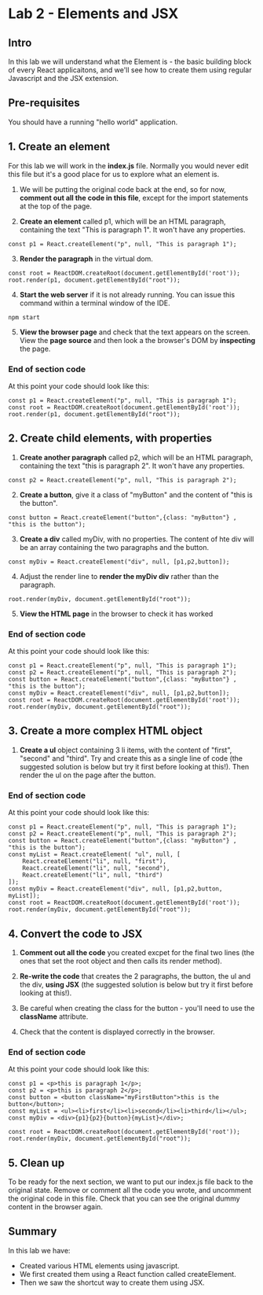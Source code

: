 # Lab 2 - Elements and JSX

## Intro

In this lab we will understand what the Element is - the basic building block of every React applicaitons, and we'll see how to create them using regular Javascript and the JSX extension.

## Pre-requisites

You should have a running "hello world" application.

## 1. Create an element

For this lab we will work in the **index.js** file. Normally you would never edit this file but it's a good place for us to explore what an element is. 

1. We will be putting the original code back at the end, so for now, **comment out all the code in this file**, except for the import statements at the top of the page. 

2. **Create an element** called p1, which will be an HTML paragraph, containing the text "This is paragraph 1". It won't have any properties. 
 
```
const p1 = React.createElement("p", null, "This is paragraph 1");
```

3. **Render the paragraph** in the virtual dom.

```
const root = ReactDOM.createRoot(document.getElementById('root'));
root.render(p1, document.getElementById("root"));
```

4. **Start the web server** if it is not already running. You can issue this command within a terminal window of the IDE.

```
npm start
```

5. **View the browser page** and check that the text appears on the screen. View the **page source** and then look a the browser's DOM by **inspecting** the page.

### End of section code
At this point your code should look like this:

```
const p1 = React.createElement("p", null, "This is paragraph 1");
const root = ReactDOM.createRoot(document.getElementById('root'));
root.render(p1, document.getElementById("root"));
```

## 2. Create child elements, with properties

1. **Create another paragraph** called p2, which will be an HTML paragraph, containing the text "this is paragraph 2". It won't have any properties.

```
const p2 = React.createElement("p", null, "This is paragraph 2");
```

2. **Create a button**, give it a class of "myButton" and the content of "this is the button". 

```
const button = React.createElement("button",{class: "myButton"} , "this is the button");
```

3. **Create a div** called myDiv, with no properties. The content of hte div will be an array containing the two paragraphs and the button.

```
const myDiv = React.createElement("div", null, [p1,p2,button]);
```

4. Adjust the render line to **render the myDiv div** rather than the paragraph.

```
root.render(myDiv, document.getElementById("root"));
```
5. **View the HTML page** in the browser to check it has worked

### End of section code
At this point your code should look like this:

```
const p1 = React.createElement("p", null, "This is paragraph 1");
const p2 = React.createElement("p", null, "This is paragraph 2");
const button = React.createElement("button",{class: "myButton"} , "this is the button");
const myDiv = React.createElement("div", null, [p1,p2,button]);
const root = ReactDOM.createRoot(document.getElementById('root'));
root.render(myDiv, document.getElementById("root"));
```

## 3. Create a more complex HTML object

1. **Create a ul** object containing 3 li items, with the content of "first", "second" and "third".  Try and create this as a single line of code (the suggested solution is below but try it first before looking at this!). Then render the ul on the page after the button.

### End of section code
At this point your code should look like this:

```
const p1 = React.createElement("p", null, "This is paragraph 1");
const p2 = React.createElement("p", null, "This is paragraph 2");
const button = React.createElement("button",{class: "myButton"} , "this is the button");
const myList = React.createElement( "ul", null, [
    React.createElement("li", null, "first"),
    React.createElement("li", null, "second"),
    React.createElement("li", null, "third")
]);
const myDiv = React.createElement("div", null, [p1,p2,button, myList]);
const root = ReactDOM.createRoot(document.getElementById('root'));
root.render(myDiv, document.getElementById("root"));
```

## 4. Convert the code to JSX

1. **Comment out all the code** you created excpet for the final two lines (the ones that set the root object and then calls its render method).

2. **Re-write the code** that creates the 2 paragraphs, the button, the ul and the div, **using JSX** (the suggested solution is below but try it first before looking at this!). 

3. Be careful when creating the class for the button - you'll need to use the **className** attribute.

4. Check that the content is displayed correctly in the browser.

### End of section code
At this point your code should look like this:

```
const p1 = <p>this is paragraph 1</p>;
const p2 = <p>this is paragraph 2</p>;
const button = <button className="myFirstButton">this is the button</button>;
const myList = <ul><li>first</li><li>second</li><li>third</li></ul>;
const myDiv = <div>{p1}{p2}{button}{myList}</div>;

const root = ReactDOM.createRoot(document.getElementById('root'));
root.render(myDiv, document.getElementById("root"));
```

## 5. Clean up

To be ready for the next section, we want to put our index.js file back to the original state. Remove or comment all the code you wrote, and uncomment the original code in this file. Check that you can see the original dummy content in the browser again.


## Summary

In this lab we have:

* Created various HTML elements using javascript.
* We first created them using a React function called createElement.
* Then we saw the shortcut way to create them using JSX.
